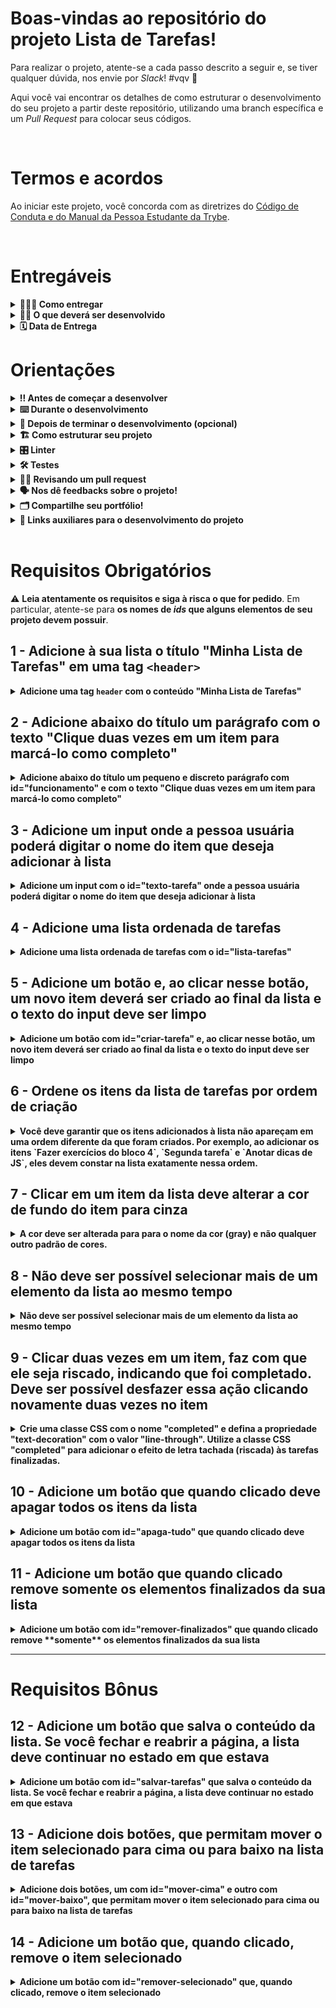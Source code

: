 # Boas-vindas ao repositório do projeto Lista de Tarefas!

Para realizar o projeto, atente-se a cada passo descrito a seguir e, se tiver qualquer dúvida, nos envie por _Slack_! #vqv 🚀

Aqui você vai encontrar os detalhes de como estruturar o desenvolvimento do seu projeto a partir deste repositório, utilizando uma branch específica e um _Pull Request_ para colocar seus códigos.

</br>

# Termos e acordos

Ao iniciar este projeto, você concorda com as diretrizes do [Código de Conduta e do Manual da Pessoa Estudante da Trybe](https://app.betrybe.com/manual-estudante/codigo-de-etica-e-conduta).

</br>

# Entregáveis

<details>
<summary><strong>🤷🏽‍♀️ Como entregar</strong></summary><br />

  Para entregar o seu projeto você deverá criar um _Pull Request_ neste repositório.

  Lembre-se que você pode consultar nosso conteúdo sobre [Git & GitHub](https://app.betrybe.com/course/4d67f5b4-34a6-489f-a205-b6c7dc50fc16/) e nosso [Blog - Git & GitHub](https://blog.betrybe.com/tecnologia/git-e-github/) sempre que precisar!
</details>

<details>
  <summary><strong>👨‍💻 O que deverá ser desenvolvido</strong></summary><br />

  Você desenvolverá uma lista de tarefas usando `HTML`, `CSS` e `JavaScript`.

:bulb: **Veja o exemplo a seguir de como o projeto pode se parecer depois de pronto**

  ![exemplo de uma todo list](./todo-list-example.gif)

:rocket: Lembre-se que você pode ir além e deixar o projeto com a sua cara e impressionar todas as pessoas! :rocket:
</details>

<details>
  <summary><strong>🗓 Data de Entrega</strong></summary><br />
  
- Este projeto é individual;
- São `X` dias de projeto;
- Data para entrega final do projeto: `06/06/2022 14:00`.

</details>


# Orientações

<details>
  <summary><strong>‼️ Antes de começar a desenvolver</strong></summary><br />

  1. Clone o repositório

  - Use o comando: `git clone git@github.com:tryber/sd-023-b-project-todo-list.git`
  - Entre na pasta do repositório que você acabou de clonar:
    - `cd sd-023-b-project-todo-list`

  2. Instale as dependências

  - `npm install`

  3. Crie uma branch a partir da branch `master`

  - Verifique que você está na branch `master`
    - Exemplo: `git branch`
  - Se não estiver, mude para a branch `master`
    - Exemplo: `git checkout master`
  - Agora, crie uma branch onde você vai guardar os `commits` do seu projeto
    - Você deve criar uma branch no seguinte formato: `nome-de-usuario-nome-do-projeto`
    - Exemplo: `git checkout -b joaozinho-todo-list-project`

  4. Crie na raiz do projeto os arquivos que você precisará desenvolver:

  - Verifique que você está na raiz do projeto
    - Exemplo: `pwd` -> o retorno vai ser algo tipo _/Users/joaozinho/code/**sd-023-b-project-todo-list**_
  - Crie os arquivos index.html, style.css e script.js
    - Exemplo: `touch index.html style.css script.js`

  5. Adicione as mudanças ao _stage_ do Git e faça um `commit`

  - Verifique que as mudanças ainda não estão no _stage_
    - Exemplo: `git status` (devem aparecer listados os novos arquivos em vermelho)
  - Adicione o novo arquivo ao _stage_ do Git
    - Exemplo:
      - `git add .` (adicionando todas as mudanças - _que estavam em vermelho_ - ao stage do Git)
      - `git status` (devem aparecer listados os arquivos em verde)
  - Faça o `commit` inicial
    - Exemplo:
      - `git commit -m 'iniciando o projeto. VAMOS COM TUDO :rocket:'` (fazendo o primeiro commit)
      - `git status` (deve aparecer uma mensagem tipo _nothing to commit_ )

  6. Adicione a sua branch com o novo `commit` ao repositório remoto

  - Usando o exemplo anterior: `git push -u origin joaozinho-todo-list-project`

  7. Crie um novo `Pull Request` _(PR)_

  - Vá até a página de _Pull Requests_ do [repositório no GitHub](https://github.com/tryber/sd-023-b-project-todo-list/pulls)
  - Clique no botão verde _"New pull request"_
  - Clique na caixa de seleção _"Compare"_ e escolha a sua branch **com atenção**
  - Coloque um título para a sua _Pull Request_
    - Exemplo: _"Cria tela de busca"
  - Adicione uma descrição para o _Pull Request_, um título que o identifique, e clique no botão verde _"Create pull request"_. Crie da seguinte forma: `[JOAOZINHO] Projeto Lista de Tarefas`
  - **Não se preocupe em preencher mais nada por enquanto!**
  - Volte até a [página de _Pull Requests_ do repositório](https://github.com/tryber/sd-023-b-project-todo-list/pulls) e confira que o seu _Pull Request_ está criado

</details>

<details>
  <summary><strong>⌨️ Durante o desenvolvimento</strong></summary>

- Faça `commits` das alterações que você fizer no código regularmente

- Lembre-se de sempre após um (ou alguns) `commits` atualizar o repositório remoto

- Os comandos que você utilizará com mais frequência são:
    1. `git status` _(para verificar o que está em vermelho - fora do stage - e o que está em verde - no stage)_
    2. `git add` _(para adicionar arquivos ao stage do Git)_
    3. `git commit` _(para criar um commit com os arquivos que estão no stage do Git)_
    4. `git push -u origin nome-da-branch` _(para enviar o commit para o repositório remoto na primeira vez que fizer o `push` de uma nova branch)_
    5. `git push` _(para enviar o commit para o repositório remoto após o passo anterior)_

</details>

<details>
  <summary><strong>🤝 Depois de terminar o desenvolvimento (opcional)</strong></summary><br />

  Para sinalizar que o seu projeto está pronto para o _"Code Review"_, faça o seguinte:

- Vá até a página **DO SEU** _Pull Request_, adicione a label de _"code-review"_ e marque seus colegas:

  - No menu à direita, clique no _link_ **"Labels"** e escolha a _label_ **code-review**;

  - No menu à direita, clique no _link_ **"Assignees"** e escolha **o seu usuário**;

  - No menu à direita, clique no _link_ **"Reviewers"** e digite `students`, selecione o time `tryber/students-sd-023-b`.

  Caso tenha alguma dúvida, [aqui tem um video explicativo](https://vimeo.com/362189205).

</details>

<details>
  <summary><strong>🏗 Como estruturar seu projeto</strong></summary>
 </br>

  Os requisitos do seu projeto são avaliados automaticamente, sendo utilizada a resolução de tela de `1366 x 768` (1366 pixels de largura por 768 pixels de altura).

  :warning: **Atenção!!** :warning: 
- Desenvolva seu projeto usando a mesma resolução `1366 x 768`. Este [plugin](https://chrome.google.com/webstore/detail/window-resizer/kkelicaakdanhinjdeammmilcgefonfh?hl=en) do `Chrome` vai te ajudar a configurar a resolução;
- **Não utilize** imagens com um tamanho maior que _500Kb_;
- Utilize uma ferramenta como a [picresize](https://picresize.com/pt) para redimensionar as imagens.

O não cumprimento de um requisito, total ou parcialmente, impactará em sua avaliação.

</details>

<details>
<summary><strong>🎛 Linter</strong></summary><br />

Usaremos o [ESLint](https://eslint.org/) para fazer a análise estática do seu código, e o [Stylelint](https://stylelint.io/) para analisar o seu código CSS.

Este projeto já vem com as dependências relacionadas aos _linters_ configuradas no arquivo `package.json`.

Para rodá-los localmente no projeto, execute os comandos abaixo:
```bash
  npm run lint  
  npm run lint:styles
```
- O comando npm `run lint`, avalia se os arquivos com a extensão `JS` estão no padrão correto.
- O comando npm `run lint:styles` avalia se os arquivos com a extensão `CSS` estão no padrão correto.

Se as análises dos linters encontrarem problemas no seu código, tais problemas serão mostrados no seu terminal. Se não houver problema no seu código, nada será impresso no seu terminal.


Você pode também instalar o plugin do `ESLint` no `VSCode`. Para isso, basta fazer o download do [plugin](https://marketplace.visualstudio.com/items?itemName=dbaeumer.vscode-eslint) `ESLint` e instalá-lo.

⚠ **NESTE PROJETO O STYLELINT E ESLINT NÃO SERÃO AVALIADOS. VOCÊ PODE RODAR O TESTE LOCALMENTE E FAZER AS CORREÇÕES SE DESEJAR!** ⚠
</details>

<details>
  <summary><strong>🛠 Testes</strong></summary><br />

  [Cypress](https://www.cypress.io/) é uma ferramenta de teste de front-end desenvolvida para a web.
  Você pode rodar o cypress localmente para verificar se seus requisitos estão passando, para isso execute o um dos seguintes comandos:

  Para executar os testes apenas no terminal:

  ```bash
  npm test
  ```

  Para executar os testes e vê-los rodando em uma janela de navegador:

  ```bash
  npm run cypress:open
  ```

  **_ou_**

  ```bash
  npx cypress open
  ```

  Após executar um dos dois comandos acima, será aberta uma janela de navegador e então basta clicar no nome do arquivo de teste que quiser executar (project.spec.js).

  Você também pode assistir a [este](https://vimeo.com/539240375/a116a166b9) vídeo 😉🎙

  **Para rodar o cypress é preciso ter rodado o comando npm install anteriormente.**

- Caso a avaliação falhe com alguma mensagem de erro parecida com `[409:0326/130838.878602:FATAL:memory.cc(22)] Out of memory. size=4194304`, provavelmente as imagens que você está utilizando estão muito grandes. Tente redimensiona-las para um tamanho menor.

- Após criar o seu _Pull Request_ e fazer um _push_ da sua _branch_ para o repositório remoto, o avaliador automático será executado.

- Para verificar se a sua avaliação foi computada com sucesso, você pode verificar os **detalhes da execução do avaliador**:

  - Na página do seu _Pull Request_, acima do "botão de merge", procure por _**"Evaluator job"**_ e clique no link _**"Details"**_;

  - Na página que se abrirá, procure pela linha _**"Cypress evaluator step"**_ e clique nela;

  - Analise os resultados a partir da mensagem _**"(Run Starting)"**_;

  - Caso tenha dúvidas, consulte [este vídeo](https://vimeo.com/420861252) ou procure a monitoria.

:warning: **O avaliador automático não necessariamente avalia seu projeto na ordem em que os requisitos aparecem no readme. Isso acontece para deixar o processo de avaliação mais rápido. Então, não se assuste se isso acontecer, ok?**

- Você tem liberdade para adicionar novos comportamentos ao seu projeto, seja na forma de aperfeiçoamentos em requisitos propostos ou novas funcionalidades, **desde que tais comportamentos adicionais não conflitem com os requisitos propostos**. Em outras palavras, você pode fazer mais do que for pedido, mas nunca menos.

- Contudo, tenha em mente que **nada além do que for pedido nos requisitos será avaliado**. _Esta é uma oportunidade de você exercitar sua criatividade e experimentar com os conhecimentos adquiridos._

</details>

<details>
  <summary><strong>🕵🏿 Revisando um pull request</strong></summary><br />

  Use o conteúdo sobre [Code Review](https://app.betrybe.com/course/real-life-engineer/code-review) para te ajudar a revisar os _Pull Requests_.

</details>

<details>
  <summary><strong>🗣 Nos dê feedbacks sobre o projeto!</strong></summary><br />

Ao finalizar e submeter o projeto, não se esqueça de avaliar sua experiência preenchendo o formulário.
**Leva menos de 3 minutos!**

  Link: [Formulário de avaliação do projeto](https://be-trybe.typeform.com/to/ZTeR4IbH)

</details>

<details>
  <summary><strong>🗂 Compartilhe seu portfólio!</strong></summary><br />

  Você sabia que o LinkedIn é a principal rede social profissional e compartilhar o seu aprendizado lá é muito importante para quem deseja construir uma carreira de sucesso? Compartilhe esse projeto no seu LinkedIn, marque o perfil da Trybe (@trybe) e mostre para a sua rede toda a sua evolução.

</details>

<details>
  <summary><strong>🔗 Links auxiliares para o desenvolvimento
do projeto</strong></summary><br />

Como pessoa desenvolvedora é necessário realizar pesquisas e garimpar informações para auxiliar no entendimento de um determinado assunto. Assim, para solucionar os requisitos deste projeto é inevitável e **estimulado** que você pesquise nas mais variadas fontes (course, vídeos do course, google, YouTube, etc). </br>
</bre>
:warning: **ATENÇÃO!** :warning: Sempre tome o cuidado de utilizar _fontes confiáveis_ em suas pesquisas da Internet. Alguns exemplos:
  
  - [JavaScript.com](http://javascript.com/)

  - [W3Schools](https://www.w3schools.com/js/default.asp)

  - [MDN](https://developer.mozilla.org/pt-BR/docs/Web/JavaScript)

  - [StackOverflow](https://pt.stackoverflow.com/questions/tagged/javascript)

</details>

</br>

# Requisitos Obrigatórios

:warning: **Leia atentamente os requisitos e siga à risca o que for pedido**. Em particular, atente-se para **os nomes de _ids_ que alguns elementos de seu projeto devem possuir**.

## 1 - Adicione à sua lista o título "Minha Lista de Tarefas" em uma tag `<header>`

<details><summary><strong>Adicione uma tag <code>header</code> com o conteúdo "Minha Lista de Tarefas"</strong></summary><br />



- Sua página deve possuir uma tag `header` com o conteúdo "Minha Lista de Tarefas"

</details>

## 2 - Adicione abaixo do título um parágrafo com o texto "Clique duas vezes em um item para marcá-lo como completo"

<details><summary><strong>Adicione abaixo do título um pequeno e discreto parágrafo com id="funcionamento" e com o texto "Clique duas vezes em um item para marcá-lo como completo"</strong></summary><br />

**O que será verificado:**

- Existe um elemento com o id `funcionamento`;
- O seu conteúdo é `Clique duas vezes em um item para marcá-lo como completo`.

</details>

## 3 - Adicione um input onde a pessoa usuária poderá digitar o nome do item que deseja adicionar à lista

<details><summary><strong>Adicione um input com o id="texto-tarefa" onde a pessoa usuária poderá digitar o nome do item que deseja adicionar à lista</strong></summary><br />


**O que será verificado:**

- Existe de um elemento do tipo `input`;
- O seu id é `texto-tarefa`.

</details>

## 4 - Adicione uma lista ordenada de tarefas

<details><summary><strong>Adicione uma lista ordenada de tarefas com o id="lista-tarefas"</strong></summary><br />

**O que será verificado:**

- Existe um elemento do tipo `ol`;
- O seu id é `lista-tarefas`.

</details>

## 5 - Adicione um botão e, ao clicar nesse botão, um novo item deverá ser criado ao final da lista e o texto do input deve ser limpo

<details><summary><strong>Adicione um botão com id="criar-tarefa" e, ao clicar nesse botão, um novo item deverá ser criado ao final da lista e o texto do input deve ser limpo</strong></summary><br />

**O que será verificado:**

- Existe um elemento do tipo `button`;
- O seu id é `criar-tarefa`;
- Ao digitar o texto `minha primeira tarefa` e clicar no botão `criar-tarefa`, o texto digitado aparece na lista e **desaparece do campo de input**;
- A adição de elementos na lista será feita algumas vezes, e será checado se todos os itens criados permanecem na lista a medida em que novos são adicionados.

</details>

## 6 - Ordene os itens da lista de tarefas por ordem de criação

<details><summary><strong>Você deve garantir que os itens adicionados à lista não apareçam em uma ordem diferente da que foram criados. Por exemplo, ao adicionar os itens `Fazer exercícios do bloco 4`, `Segunda tarefa` e `Anotar dicas de JS`, eles devem constar na lista exatamente nessa ordem.</strong></summary><br />

**O que será verificado:**

- Três itens serão criados na lista e será checado se eles estão ordenados por ordem de criação - ou seja, primeiro o primeiro item criado, depois o segundo, e assim por diante.

</details>

## 7 - Clicar em um item da lista deve alterar a cor de fundo do item para cinza

<details><summary><strong>A cor deve ser alterada para para o nome da cor (gray) e não qualquer outro padrão de cores.</strong></summary><br />

**O que será verificado:**

- Ao se carregar a página, os itens da lista **não têm** o estilo CSS `background-color: gray`;

- Ao se clicar em um item da lista, ele passa a ter o estilo CSS `background-color: gray`.

</details>

## 8 - Não deve ser possível selecionar mais de um elemento da lista ao mesmo tempo

<details><summary><strong>Não deve ser possível selecionar mais de um elemento da lista ao mesmo tempo</strong></summary><br />

**O que será verificado:**

- Será verificado que, quando um elemento da lista é selecionado, o elemento selecionado previamente deixa de sê-lo. Isso é verificado através da presença ou não do estilo `background-color: gray` no elemento.

</details>

## 9 - Clicar duas vezes em um item, faz com que ele seja riscado, indicando que foi completado. Deve ser possível desfazer essa ação clicando novamente duas vezes no item

<details><summary><strong>Crie uma classe CSS com o nome "completed" e defina a propriedade "text-decoration" com o valor "line-through". Utilize a classe CSS "completed" para adicionar o efeito de letra tachada (riscada) às tarefas finalizadas.</strong></summary><br />

**O que será verificado:**

- Antes da ação ser disparada, o elemento adicionado à lista não tem nem a classe `completed` nem o estilo `text-decoration: line-through solid black`;

- Mediante duplo clique no item da lista, ele passa a ter a classe `completed` e o estilo `text-decoration` com o valor `line-through solid black`;

- Será verificado que, com um segundo duplo clique, um elemento completo deixa de sê-lo.

</details>

## 10 - Adicione um botão que quando clicado deve apagar todos os itens da lista

<details><summary><strong>Adicione um botão com id="apaga-tudo" que quando clicado deve apagar todos os itens da lista</strong></summary><br />

**O que será verificado:**

- Será verificado que existe um elemento `button` com o id `apaga-tudo`;

- Será verificado que, dado que uma lista possui tarefas, um clique no botão a deixa vazia.

</details>

## 11 - Adicione um botão que quando clicado remove **somente** os elementos finalizados da sua lista

<details><summary><strong>Adicione um botão com id="remover-finalizados" que quando clicado remove **somente** os elementos finalizados da sua lista</strong></summary><br />

**O que será verificado:**

- Será verificado que existe um elemento `button` com o id `remover-finalizados`;

- Será verificado que, ao clicar no botão, todos os elementos marcados como feitos são removidos da lista.

</details>

---

# Requisitos Bônus

## 12 - Adicione um botão que salva o conteúdo da lista. Se você fechar e reabrir a página, a lista deve continuar no estado em que estava

<details><summary><strong>Adicione um botão com id="salvar-tarefas" que salva o conteúdo da lista. Se você fechar e reabrir a página, a lista deve continuar no estado em que estava</strong></summary><br />

**O que será verificado:**

- Será verificado que existe um elemento `button` com o id `salvar-tarefas`;

- Será verificado que, quando a lista tiver vários elementos, alguns dos quais marcados como finalizados, um recarregamento da página mantém a lista exatamente como está.

</details>

## 13 - Adicione dois botões, que permitam mover o item selecionado para cima ou para baixo na lista de tarefas

<details><summary><strong>Adicione dois botões, um com id="mover-cima" e outro com id="mover-baixo", que permitam mover o item selecionado para cima ou para baixo na lista de tarefas</strong></summary><br />

:warning: Pontos importantes sobre este requisito bônus: :warning:

- Antes de começar a desenvolver essa funcionalidade, pare e pense: </br>

O que significa mover um item de uma lista para cima ou para baixo no **_DOM_**? :thinking: </br>

:bulb: Você já possui todas as habilidades necessárias para fazer isso :smiley:.

- Habitue-se a pensar nos casos especiais ao construir programas. O que acontece se o usuário tentar mover o primeiro item para cima ou o último para baixo?

**O que será verificado:**

- Será verificada a existência de dois elementos `button`, um com o id `mover-cima` e o outro com o id `mover-baixo`;

- Será verificado que, dado que diversos elementos foram acrescentados à lista, movimentá-los de formas diversas os deixa nas posições esperadas;

- Será verificado que, caso algum elemento esteja finalizado, este status deve persistir ainda que se mova o elemento;

- Será verificado que, caso nenhum elemento esteja selecionado, clicar nos botões não altera a lista;

- Será verificado que um elemento que esteja selecionado deve se manter selecionado mesmo depois de movido;

- _Caso especial!_ Será verificado que, caso se tente subir o elemento no topo da lista ou, caso se tente descer o último elemento da lista, esta não deve ser alterada.

</details>

## 14 - Adicione um botão que, quando clicado, remove o item selecionado

<details><summary><strong>Adicione um botão com id="remover-selecionado" que, quando clicado, remove o item selecionado</strong></summary><br />

**O que será verificado:**

- Será verificada a presença de um elemento `button` com um id `remover-selecionado`;

- Será verificado que, no clicar no botão, somente o elemento selecionado é removido.

</details>

